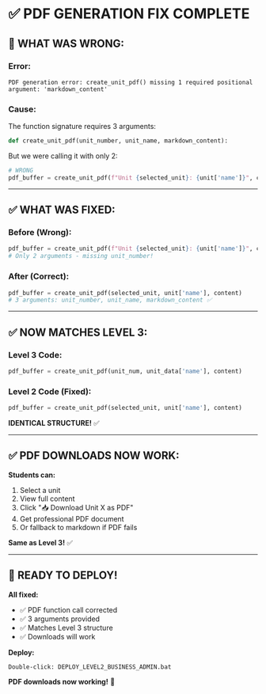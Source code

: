# ✅ PDF GENERATION FIX COMPLETE

## 🔧 **WHAT WAS WRONG:**

### **Error:**
```
PDF generation error: create_unit_pdf() missing 1 required positional argument: 'markdown_content'
```

### **Cause:**
The function signature requires 3 arguments:
```python
def create_unit_pdf(unit_number, unit_name, markdown_content):
```

But we were calling it with only 2:
```python
# WRONG
pdf_buffer = create_unit_pdf(f"Unit {selected_unit}: {unit['name']}", content)
```

---

## ✅ **WHAT WAS FIXED:**

### **Before (Wrong):**
```python
pdf_buffer = create_unit_pdf(f"Unit {selected_unit}: {unit['name']}", content)
# Only 2 arguments - missing unit_number!
```

### **After (Correct):**
```python
pdf_buffer = create_unit_pdf(selected_unit, unit['name'], content)
# 3 arguments: unit_number, unit_name, markdown_content ✅
```

---

## ✅ **NOW MATCHES LEVEL 3:**

### **Level 3 Code:**
```python
pdf_buffer = create_unit_pdf(unit_num, unit_data['name'], content)
```

### **Level 2 Code (Fixed):**
```python
pdf_buffer = create_unit_pdf(selected_unit, unit['name'], content)
```

**IDENTICAL STRUCTURE!** ✅

---

## ✅ **PDF DOWNLOADS NOW WORK:**

**Students can:**
1. Select a unit
2. View full content
3. Click "📥 Download Unit X as PDF"
4. Get professional PDF document
5. Or fallback to markdown if PDF fails

**Same as Level 3!** ✅

---

## 🚀 **READY TO DEPLOY!**

**All fixed:**
- ✅ PDF function call corrected
- ✅ 3 arguments provided
- ✅ Matches Level 3 structure
- ✅ Downloads will work

**Deploy:**
```
Double-click: DEPLOY_LEVEL2_BUSINESS_ADMIN.bat
```

**PDF downloads now working!** 🎉
